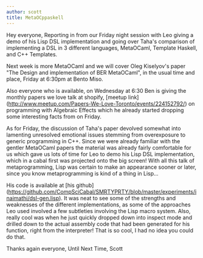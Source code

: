 ```yaml
---
author: scott 
title: MetaOCppaskell
---
```


Hey everyone, 
  Reporting in from our Friday night session with Leo giving a demo of his Lisp DSL implementation and going over Taha's comparison of implementing a DSL in 3 different languages, MetaOCaml, Template Haskell, and C++ Templates.  
  
  Next week is more MetaOCaml and we will cover Oleg Kiselyov's paper "The Design and implementation of BER MetaOCaml", in the usual time and place, Friday at  6:30pm at Bento Miso.
  
  Also everyone who is available, on Wednesday at 6:30 Ben is giving the monthly papers we love talk at shopify, [meetup link] (http://www.meetup.com/Papers-We-Love-Toronto/events/224152792/) on programming with Algebraic Effects which he already started dropping some interesting facts from on Friday.
  
  As for Friday, the discussion of Taha's paper devolved somewhat into lamenting unresolved emotional issues stemming from overexposure to generic programming in C++.  Since we were already familiar with the gentler MetaOCaml papers the material was already fairly comfortable for us which gave us lots of time for Leo to demo his Lisp DSL implementation, which in a cabal first was projected onto the big screen!  With all this talk of metaprogramming, Lisp was certain to make an appearance sooner or later, since you know metaprogramming is kind of a thing in Lisp...
  
  His code is available at [his github] (https://github.com/CompSciCabal/SMRTYPRTY/blob/master/experiments/inaimathi/dsl-gen.lisp).  It was neat to see some of the strengths and weaknesses of the different implementations, as some of the approaches Leo used involved a few subtleties involving the Lisp macro system.  Also, really cool was when he just quickly dropped down into inspect mode and drilled down to the actual assembly code that had been generated for his function, right from the interpreter!  That is so cool, I had no idea you could do that.
  
 Thanks again everyone,
 Until Next Time,
  Scott
